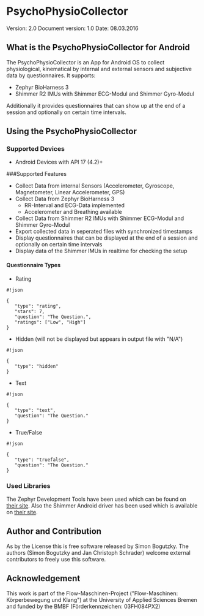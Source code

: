 # PsychoPhysioCollector
Version: 2.0
Document version: 1.0 Date: 08.03.2016

## What is the PsychoPhysioCollector for Android
The PsychoPhysioCollector is an App for Android OS to collect physiological, kinematical by internal and external sensors and subjective data by questionnaires. It supports:

* Zephyr BioHarness 3
* Shimmer R2 IMUs with Shimmer ECG-Modul and Shimmer Gyro-Modul

Additionally it provides questionnaires that can show up at the end of a session and optionally on certain time intervals.

## Using the PsychoPhysioCollector

### Supported Devices

* Android Devices with API 17 (4.2)+

###Supported Features

* Collect Data from internal Sensors (Accelerometer, Gyroscope, Magnetometer, Linear Accelerometer, GPS)
* Collect Data from Zephyr BioHarness 3
   * RR-Interval and ECG-Data implemented
   * Accelerometer and Breathing available
* Collect Data from Shimmer R2 IMUs with Shimmer ECG-Modul and Shimmer Gyro-Modul
* Export collected data in seperated files with synchronized timestamps
* Display questionnaires that can be displayed at the end of a session and optionally on certain time intervals
* Display data of the Shimmer IMUs in realtime for checking the setup

#### Questionnaire Types
* Rating

```
#!json

{
   "type": "rating",
   "stars": 7,
   "question": "The Question.",
   "ratings": ["Low", "High"]
}
```

* Hidden (will not be displayed but appears in output file with "N/A")

```
#!json

{
   "type": "hidden"
}
```

* Text

```
#!json

{
   "type": "text",
   "question": "The Question."
}
```

* True/False

```
#!json

{
   "type": "truefalse",
   "question": "The Question."
}
```

### Used Libraries
The Zephyr Development Tools have been used which can be found on [their site](http://www.zephyranywhere.com/zephyr-labs/development-tools).
Also the Shimmer Android driver has been used which is available on [their site](http://www.shimmersensing.com/shop/shimmer-android-id).

## Author and Contribution
As by the License this is free software released by Simon Bogutzky. The authors (Simon Bogutzky and Jan Christoph Schrader) welcome external contributors to freely use this software.

## Acknowledgement
This work is part of the Flow-Maschinen-Project ("Flow-Maschinen: Körperbewegung und Klang") at the University of Applied Sciences Bremen and funded by the BMBF (Förderkennzeichen: 03FH084PX2)
